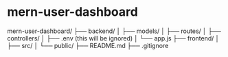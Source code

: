 # mern-user-dashboard
mern-user-dashboard/
├── backend/
│   ├── models/
│   ├── routes/
│   ├── controllers/
│   ├── .env (this will be ignored)
│   └── app.js
├── frontend/
│   ├── src/
│   └── public/
├── README.md
├── .gitignore
